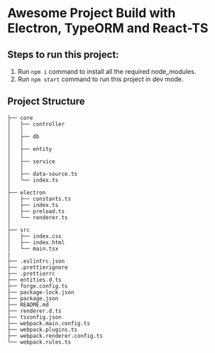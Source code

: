 # Awesome Project Build with Electron, TypeORM and React-TS

## Steps to run this project:

1. Run `npm i` command to install all the required node_modules.
2. Run `npm start` command to run this project in dev mode.

## Project Structure

```
├── core
│   ├── controller
│   │
│   ├── db
│   │
│   ├── entity
│   │
│   ├── service
│   │
│   ├── data-source.ts
│   └── index.ts
│
├── electron
│   ├── constants.ts
│   ├── index.ts
│   ├── preload.ts
│   └── renderer.ts
│
├── src
│   ├── index.css
│   ├── index.html
│   └── main.tsx
|
├── .eslintrc.json
├── .prettierignore
├── .prettierrc
├── entities.d.ts
├── forge.config.ts
├── package-lock.json
├── package.json
├── README.md
├── renderer.d.ts
├── tsconfig.json
├── webpack.main.config.ts
├── webpack.plugins.ts
├── webpack.renderer.config.ts
└── webpack.rules.ts
```
